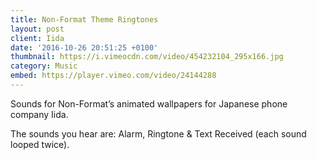 ```yaml
---
title: Non-Format Theme Ringtones
layout: post
client: Iida
date: '2016-10-26 20:51:25 +0100'
thumbnail: https://i.vimeocdn.com/video/454232104_295x166.jpg
category: Music
embed: https://player.vimeo.com/video/24144288
---
```

Sounds for Non-Format’s animated wallpapers for Japanese phone company Iida.

The sounds you hear are:
Alarm, Ringtone & Text Received
(each sound looped twice).
